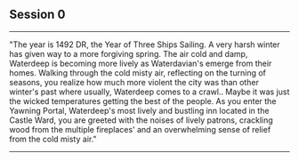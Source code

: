 ## Session 0
***
"The year is 1492 DR, the Year of Three Ships Sailing. A very harsh winter has given way to a more forgiving spring.  The air cold and damp, Waterdeep is becoming more lively as Waterdavian's emerge from their homes.  Walking through the cold misty air, reflecting on the turning of seasons, you realize how much more violent the city was than other winter's past where usually, Waterdeep comes to a crawl.. Maybe it was just the wicked temperatures getting the best of the people.  As you enter the Yawning Portal, Waterdeep's most lively and bustling inn located in the Castle Ward, you are greeted with the noises of lively patrons, crackling wood from the multiple fireplaces' and an overwhelming sense of relief from the cold misty air."
***